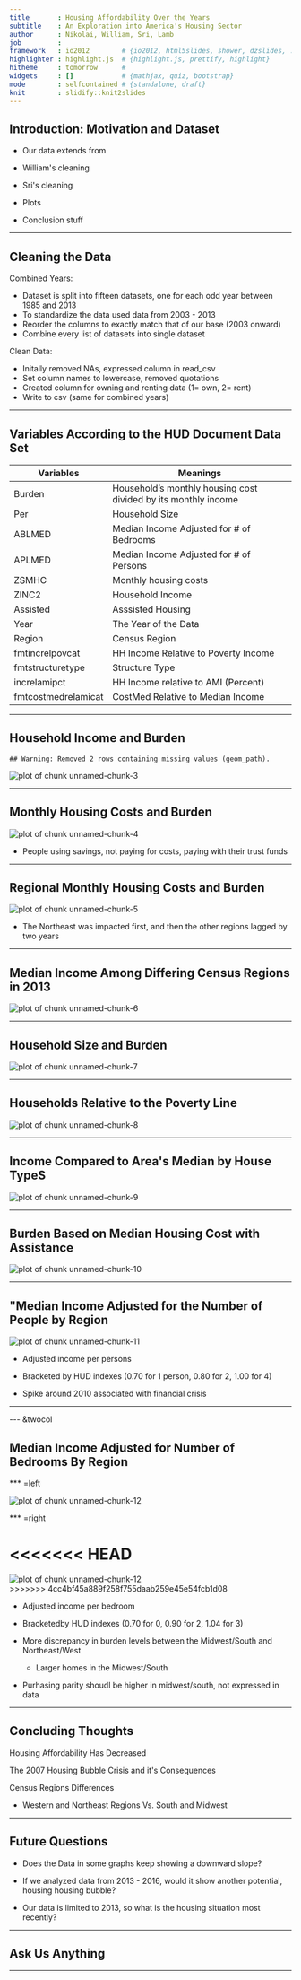 ```yaml
---
title       : Housing Affordability Over the Years
subtitle    : An Exploration into America's Housing Sector
author      : Nikolai, William, Sri, Lamb
job         : 
framework   : io2012        # {io2012, html5slides, shower, dzslides, ...}
highlighter : highlight.js  # {highlight.js, prettify, highlight}
hitheme     : tomorrow      # 
widgets     : []            # {mathjax, quiz, bootstrap}
mode        : selfcontained # {standalone, draft}
knit        : slidify::knit2slides
---
```







## Introduction: Motivation and Dataset

* Our data extends from 

* William's cleaning
* Sri's cleaning
* Plots
* Conclusion stuff


---


## Cleaning the Data

Combined Years:

- Dataset is split into fifteen datasets, one for each odd year between 1985 and 2013
- To standardize the data used data from 2003 - 2013
- Reorder the columns to exactly match that of our base (2003 onward)
- Combine every list of datasets into single dataset

Clean Data:

- Initally removed NAs, expressed column in read_csv
- Set column names to lowercase, removed quotations
- Created column for owning and renting data (1= own, 2= rent)
- Write to csv (same for combined years)

---



## Variables According to the HUD Document Data Set 

Variables  | Meanings
---------- | --------
Burden | Household’s monthly housing cost divided by its monthly income
Per | Household Size 
ABLMED | Median Income Adjusted for # of Bedrooms
APLMED | Median Income Adjusted for # of Persons
ZSMHC | Monthly housing costs
ZINC2 | Household Income
Assisted | Asssisted Housing
Year | The Year of the Data
Region | Census Region
fmtincrelpovcat |HH Income Relative to Poverty Income 
fmtstructuretype | Structure Type
increlamipct | HH Income relative to AMI (Percent)
fmtcostmedrelamicat | CostMed Relative to Median Income 

---

## Household Income and Burden


```
## Warning: Removed 2 rows containing missing values (geom_path).
```

<img src="assets/fig/unnamed-chunk-3-1.png" title="plot of chunk unnamed-chunk-3" alt="plot of chunk unnamed-chunk-3" style="display: block; margin: auto;" />

---

## Monthly Housing Costs and Burden 


<img src="assets/fig/unnamed-chunk-4-1.png" title="plot of chunk unnamed-chunk-4" alt="plot of chunk unnamed-chunk-4" style="display: block; margin: auto;" />


- People using savings, not paying for costs, paying with their trust funds

---

## Regional Monthly Housing Costs and Burden

<img src="assets/fig/unnamed-chunk-5-1.png" title="plot of chunk unnamed-chunk-5" alt="plot of chunk unnamed-chunk-5" style="display: block; margin: auto;" />

- The Northeast was impacted first, and then the other regions lagged by two years 

---

## Median Income Among Differing Census Regions in 2013

<img src="assets/fig/unnamed-chunk-6-1.png" title="plot of chunk unnamed-chunk-6" alt="plot of chunk unnamed-chunk-6" style="display: block; margin: auto;" />

--- 

## Household Size and Burden


![plot of chunk unnamed-chunk-7](assets/fig/unnamed-chunk-7-1.png)


---

## Households Relative to the Poverty Line 

<img src="assets/fig/unnamed-chunk-8-1.png" title="plot of chunk unnamed-chunk-8" alt="plot of chunk unnamed-chunk-8" style="display: block; margin: auto;" />


---


## Income Compared to Area's Median by House TypeS

<img src="assets/fig/unnamed-chunk-9-1.png" title="plot of chunk unnamed-chunk-9" alt="plot of chunk unnamed-chunk-9" style="display: block; margin: auto;" />


---

## Burden Based on Median Housing Cost with Assistance

<img src="assets/fig/unnamed-chunk-10-1.png" title="plot of chunk unnamed-chunk-10" alt="plot of chunk unnamed-chunk-10" style="display: block; margin: auto;" />


---

## "Median Income Adjusted for the Number of People by Region

<img src="assets/fig/unnamed-chunk-11-1.png" title="plot of chunk unnamed-chunk-11" alt="plot of chunk unnamed-chunk-11" style="display: block; margin: auto;" />

- Adjusted income per persons

- Bracketed by HUD indexes (0.70 for 1 person, 0.80 for 2, 1.00 for 4)

- Spike around 2010 associated with financial crisis


---

--- &twocol

## Median Income Adjusted for Number of Bedrooms By Region

*** =left

![plot of chunk unnamed-chunk-12](figure/unnamed-chunk-12-1.png)


*** =right

<<<<<<< HEAD
=======
<img src="assets/fig/unnamed-chunk-12-1.png" title="plot of chunk unnamed-chunk-12" alt="plot of chunk unnamed-chunk-12" style="display: block; margin: auto;" />
>>>>>>> 4cc4bf45a889f258f755daab259e45e54fcb1d08

- Adjusted income per bedroom

- Bracketedby HUD indexes (0.70 for 0, 0.90 for 2, 1.04 for 3)

- More discrepancy in burden levels between the Midwest/South and Northeast/West 
  
  - Larger homes in the Midwest/South

- Purhasing parity shoudl be higher in midwest/south, not expressed in data

---

## Concluding Thoughts

Housing Affordability Has Decreased

The 2007 Housing Bubble Crisis and it's Consequences

Census Regions Differences 
  
  - Western and Northeast Regions Vs. South and Midwest

---


## Future Questions 

* Does the Data in some graphs keep showing a downward slope? 

* If we analyzed data from 2013 - 2016, would it show another potential, housing housing bubble?

* Our data is limited to 2013, so what is the housing situation most recently?


---

## Ask Us Anything



---
